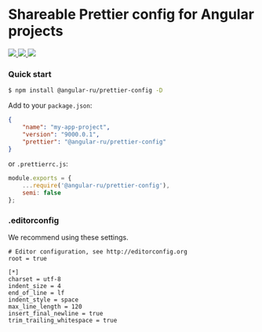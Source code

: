 # Shareable Prettier config for Angular projects

<p>
  <a href="https://travis-ci.org/angular-ru/angular-prettier-config">
    <img src="https://travis-ci.org/Angular-RU/angular-prettier-config.svg?branch=master" />
  </a>
  <a href="https://badge.fury.io/js/%40angular-ru%2Fprettier-config">
    <img src="https://badge.fury.io/js/%40angular-ru%2Fprettier-config.svg" />
  </a>
  <a href="https://npm-stat.com/charts.html?package=%40angular-ru%2Fprettier-config&from=2019-09-01">
    <img src="https://img.shields.io/npm/dw/@angular-ru/prettier-config" />
  </a>
</p>

### Quick start

```bash
$ npm install @angular-ru/prettier-config -D
```

Add to your `package.json`:

```json
{
    "name": "my-app-project",
    "version": "9000.0.1",
    "prettier": "@angular-ru/prettier-config"
}
```

or `.prettierrc.js`:

```js
module.exports = {
    ...require('@angular-ru/prettier-config'),
    semi: false
};
```

### .editorconfig

We recommend using these settings.

```text
# Editor configuration, see http://editorconfig.org
root = true

[*]
charset = utf-8
indent_size = 4
end_of_line = lf
indent_style = space
max_line_length = 120
insert_final_newline = true
trim_trailing_whitespace = true
```
